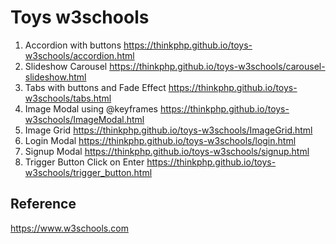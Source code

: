 # Toys w3schools

1. Accordion with buttons https://thinkphp.github.io/toys-w3schools/accordion.html
2. Slideshow Carousel https://thinkphp.github.io/toys-w3schools/carousel-slideshow.html
3. Tabs with buttons and Fade Effect https://thinkphp.github.io/toys-w3schools/tabs.html
4. Image Modal using @keyframes https://thinkphp.github.io/toys-w3schools/ImageModal.html 
5. Image Grid https://thinkphp.github.io/toys-w3schools/ImageGrid.html
6. Login Modal https://thinkphp.github.io/toys-w3schools/login.html
7. Signup Modal https://thinkphp.github.io/toys-w3schools/signup.html
8. Trigger Button Click on Enter https://thinkphp.github.io/toys-w3schools/trigger_button.html

## Reference

   https://www.w3schools.com
